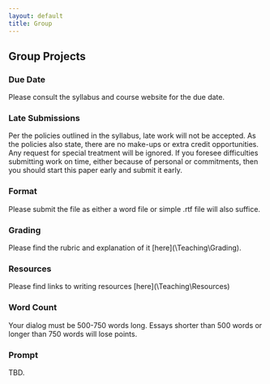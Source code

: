 ```yaml
---
layout: default
title: Group
---
```


## Group Projects 

### Due Date
Please consult the syllabus and course website for the due date.

### Late Submissions

Per the policies outlined in the syllabus, late work will not be accepted. As the policies also state, there are no make-ups or extra credit opportunities. Any request for special treatment will be ignored. If you foresee difficulties submitting work on time, either because of personal or commitments, then you should start this paper early and submit it early. 

### Format
Please submit the file as either a word file or simple .rtf file will also suffice.

### Grading
Please find the rubric and explanation of it [here](\Teaching\Grading\).

### Resources
Please find links to writing resources [here](\Teaching\Resources\)

### Word Count

Your dialog must be 500-750 words long. Essays shorter than 500 words or longer than 750 words will lose points. 

### Prompt 

TBD. 